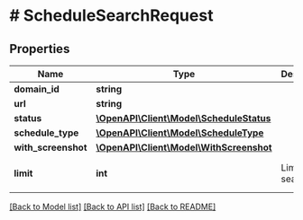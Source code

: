 # # ScheduleSearchRequest

## Properties

Name | Type | Description | Notes
------------ | ------------- | ------------- | -------------
**domain_id** | **string** |  | [optional]
**url** | **string** |  | [optional]
**status** | [**\OpenAPI\Client\Model\ScheduleStatus**](ScheduleStatus.md) |  | [optional]
**schedule_type** | [**\OpenAPI\Client\Model\ScheduleType**](ScheduleType.md) |  | [optional]
**with_screenshot** | [**\OpenAPI\Client\Model\WithScreenshot**](WithScreenshot.md) |  | [optional]
**limit** | **int** | Limit of the search | [optional] [default to 100]

[[Back to Model list]](../../README.md#models) [[Back to API list]](../../README.md#endpoints) [[Back to README]](../../README.md)

